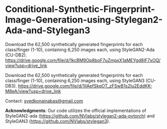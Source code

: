 # Conditional-Synthetic-Fingerprint-Image-Generation-using-Stylegan2-Ada-and-Stylegan3
Download the 62,500 synthetically generated fingerprints for each class/finger (1-10), containing 6,250 images each, using StyleGAN2-Ada (CU-DB2).
https://drive.google.com/file/d/1kcBM9Op8boF7uZmpxX1aMEYgd8IF7xOQ/view?usp=drive_link

Download the 62,500 synthetically generated fingerprints for each class/finger (1-10), containing 6,250 images each, using StyleGAN3 (CU-DB3).
https://drive.google.com/file/d/1ilAefSkqOT_zFSwB1s2Iu2EddKK-M8eA/view?usp=drive_link

Contact: syedkonainabas@gmail.com

**Acknowledgments**:
Our code utilizes the official implementations of StyleGAN2-ada (https://github.com/NVlabs/stylegan2-ada-pytorch) and StyleGAN3 (https://github.com/NVlabs/stylegan3).
